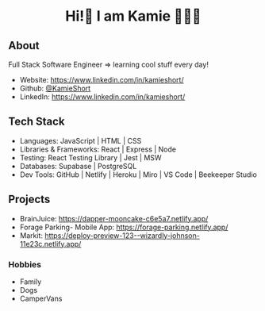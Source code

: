 <h1 align="center">Hi!👋  I am Kamie 👩🏼‍💻</h1>
<p> 
</p>

## About

Full Stack Software Engineer => learning cool stuff every day!

-   Website: https://www.linkedin.com/in/kamieshort/
-   Github: [@KamieShort](https://github.com/KamieShort)
-   LinkedIn: https://www.linkedin.com/in/kamieshort/

## Tech Stack
- Languages: JavaScript | HTML | CSS 
- Libraries & Frameworks: React | Express | Node 
- Testing: React Testing Library | Jest | MSW 
- Databases: Supabase | PostgreSQL 
- Dev Tools: GitHub | Netlify | Heroku | Miro | VS Code | Beekeeper Studio

## Projects

-   BrainJuice: https://dapper-mooncake-c6e5a7.netlify.app/
-   Forage Parking- Mobile App: https://forage-parking.netlify.app/
-   Markit: https://deploy-preview-123--wizardly-johnson-11e23c.netlify.app/


### Hobbies

-   Family
-   Dogs
-   CamperVans
